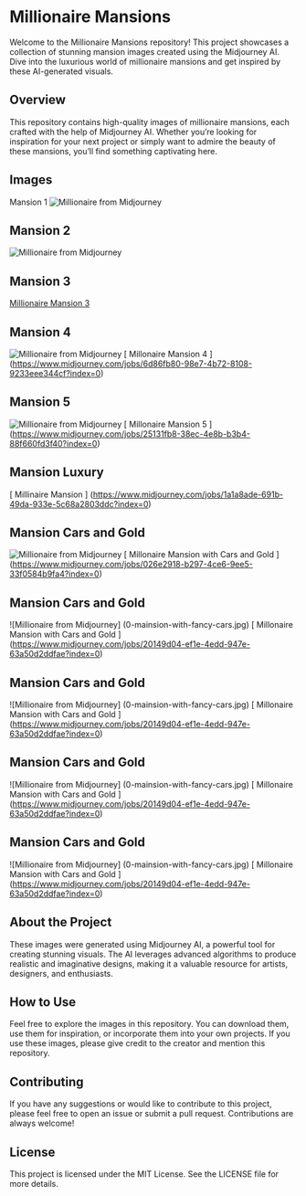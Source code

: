 # Millionaire Mansions
Welcome to the Millionaire Mansions repository! This project showcases a collection of stunning mansion images created using the Midjourney AI. Dive into the luxurious world of millionaire mansions and get inspired by these AI-generated visuals.

## Overview
This repository contains high-quality images of millionaire mansions, each crafted with the help of Midjourney AI. Whether you’re looking for inspiration for your next project or simply want to admire the beauty of these mansions, you’ll find something captivating here.

## Images
Mansion 1
![Millionaire from Midjourney](busterpunc_millionaire_mansion_1.png)

## Mansion 2
![Millionaire from Midjourney](roosevelt777-millionaire-mansion.png)

## Mansion 3
[ Millionaire Mansion 3 ](https://cdn.discordapp.com/attachments/1093703543422201946/1295870641546858590/busterpunc_a_house_that_worth_billion_dollor_with_an_infinity_p_2a7f2c23-a104-4869-83e1-732ba5324382.png?ex=67123355&is=6710e1d5&hm=be08b3cadeef2c5c29e5cbbf372247dc88f61bb5f3bc506abea9dbf987781e3e&)

## Mansion 4
![Millionaire from Midjourney](0-mainsion-with-pool-04.jpg)
[ Millonaire Mansion 4 ] (https://www.midjourney.com/jobs/6d86fb80-98e7-4b72-8108-9233eee344cf?index=0)

## Mansion 5
![Millionaire from Midjourney](0-mansion-05.jpg)
[ Millonaire Mansion 5 ] (https://www.midjourney.com/jobs/25131fb8-38ec-4e8b-b3b4-88f660fd3f40?index=0)

## Mansion Luxury
[ Millinaire Mansion ] (https://www.midjourney.com/jobs/1a1a8ade-691b-49da-933e-5c68a2803ddc?index=0)

## Mansion Cars and Gold
![Millionaire from Midjourney](0-mainsion-with-cars-and-gold.jpg)
[ Millonaire Mansion with Cars and Gold ] (https://www.midjourney.com/jobs/026e2918-b297-4ce6-9ee5-33f0584b9fa4?index=0)

## Mansion Cars and Gold
![Millionaire from Midjourney] (0-mainsion-with-fancy-cars.jpg)
[ Millonaire Mansion with Cars and Gold ] (https://www.midjourney.com/jobs/20149d04-ef1e-4edd-947e-63a50d2ddfae?index=0)

## Mansion Cars and Gold
![Millionaire from Midjourney] (0-mainsion-with-fancy-cars.jpg)
[ Millonaire Mansion with Cars and Gold ] (https://www.midjourney.com/jobs/20149d04-ef1e-4edd-947e-63a50d2ddfae?index=0)

## Mansion Cars and Gold
![Millionaire from Midjourney] (0-mainsion-with-fancy-cars.jpg)
[ Millonaire Mansion with Cars and Gold ] (https://www.midjourney.com/jobs/20149d04-ef1e-4edd-947e-63a50d2ddfae?index=0)

## Mansion Cars and Gold
![Millionaire from Midjourney] (0-mainsion-with-fancy-cars.jpg)
[ Millonaire Mansion with Cars and Gold ] (https://www.midjourney.com/jobs/20149d04-ef1e-4edd-947e-63a50d2ddfae?index=0)

## About the Project
These images were generated using Midjourney AI, a powerful tool for creating stunning visuals. The AI leverages advanced algorithms to produce realistic and imaginative designs, making it a valuable resource for artists, designers, and enthusiasts.

## How to Use
Feel free to explore the images in this repository. You can download them, use them for inspiration, or incorporate them into your own projects. If you use these images, please give credit to the creator and mention this repository.

## Contributing
If you have any suggestions or would like to contribute to this project, please feel free to open an issue or submit a pull request. Contributions are always welcome!

## License
This project is licensed under the MIT License. See the LICENSE file for more details.
